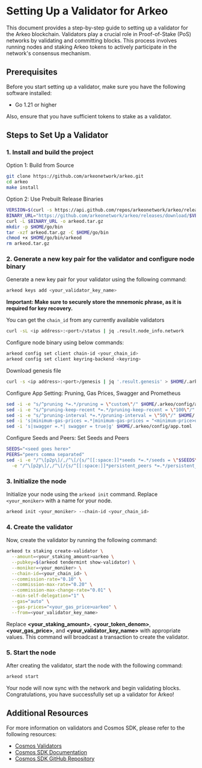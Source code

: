# Setting Up a Validator for Arkeo

This document provides a step-by-step guide to setting up a validator for the Arkeo blockchain. Validators play a crucial role in Proof-of-Stake (PoS) networks by validating and committing blocks. This process involves running nodes and staking Arkeo tokens to actively participate in the network's consensus mechanism.


## Prerequisites

Before you start setting up a validator, make sure you have the following software installed:

- Go 1.21 or higher

Also, ensure that you have sufficient tokens to stake as a validator.

## Steps to Set Up a Validator

### 1. Install and build the project

Option 1: Build from Source

```bash
git clone https://github.com/arkeonetwork/arkeo.git
cd arkeo
make install
```
Option 2: Use Prebuilt Release Binaries
```bash
VERSION=$(curl -s https://api.github.com/repos/arkeonetwork/arkeo/releases/latest | grep tag_name | cut -d '"' -f 4)
BINARY_URL="https://github.com/arkeonetwork/arkeo/releases/download/$VERSION/<binary-name>.tar.gz"
curl -L $BINARY_URL -o arkeod.tar.gz
mkdir -p $HOME/go/bin
tar -xzf arkeod.tar.gz -C $HOME/go/bin
chmod +x $HOME/go/bin/arkeod
rm arkeod.tar.gz
```


### 2. Generate a new key pair for the validator and configure node binary

Generate a new key pair for your validator using the following command:

```bash
arkeod keys add <your_validator_key_name> 
```

**Important: Make sure to securely store the mnemonic phrase, as it is required for key recovery.**

You can get the `chain_id` from any currently available validators
```bash
curl -sL <ip address>:<port>/status | jq .result.node_info.network
```

Configure node binary using below commands:
```bash
arkeod config set client chain-id <your_chain_id>
arkeod config set client keyring-backend <keyring>
```

Download genesis file 
```bash
curl -s <ip address>:<port>/genesis | jq '.result.genesis' > $HOME/.arkeo/config/genesis.json
```


Configure App Setting: Pruning, Gas Prices, Swagger and Prometheus
```bash
sed -i -e "s/^pruning *=.*/pruning = \"custom\"/" $HOME/.arkeo/config/app.toml
sed -i -e "s/^pruning-keep-recent *=.*/pruning-keep-recent = \"100\"/" $HOME/.arkeo/config/app.toml
sed -i -e "s/^pruning-interval *=.*/pruning-interval = \"50\"/" $HOME/.arkeo/config/app.toml
sed -i 's|minimum-gas-prices =.*|minimum-gas-prices = "<minimum-price>uarkeo"|g' $HOME/.arkeo/config/app.toml
sed -i 's|swagger =.*| swagger = true|g' $HOME/.arkeo/config/app.toml
```

Configure Seeds and Peers: Set Seeds and Peers
```bash
SEEDS="<seed goes here>"
PEERS="peers comma separated"
sed -i -e "/^\[p2p\]/,/^\[/{s/^[[:space:]]*seeds *=.*/seeds = \"$SEEDS\"/}" \
  -e "/^\[p2p\]/,/^\[/{s/^[[:space:]]*persistent_peers *=.*/persistent_peers = \"$PEERS\"/}" $HOME/.arkeo/config/config.toml
```

### 3. Initialize the node

Initialize your node using the `arkeod init` command. Replace `<your_moniker>` with a name for your node.

```bash
arkeod init <your_moniker> --chain-id <your_chain_id>
```

### 4. Create the validator

Now, create the validator by running the following command:

```bash
arkeod tx staking create-validator \
  --amount=<your_staking_amount>uarkeo \
  --pubkey=$(arkeod tendermint show-validator) \
  --moniker=<your_moniker> \
  --chain-id=<your_chain_id> \
  --commission-rate="0.10" \
  --commission-max-rate="0.20" \
  --commission-max-change-rate="0.01" \
  --min-self-delegation="1" \
  --gas="auto" \
  --gas-prices="<your_gas_price>uarkeo" \
  --from=<your_validator_key_name>
```

Replace **<your_staking_amount>**, **<your_token_denom>**, **<your_gas_price>**, and **<your_validator_key_name>** with appropriate values. This command will broadcast a transaction to create the validator.

### 5. Start the node

After creating the validator, start the node with the following command:

```bash
arkeod start
```

Your node will now sync with the network and begin validating blocks. Congratulations, you have successfully set up a validator for Arkeo!

## Additional Resources

For more information on validators and Cosmos SDK, please refer to the following resources:

- [Cosmos Validators](https://docs.cosmos.network/master/validators/overview.html)
- [Cosmos SDK Documentation](https://docs.cosmos.network/master/)
- [Cosmos SDK GitHub Repository](https://github.com/cosmos/cosmos-sdk)
